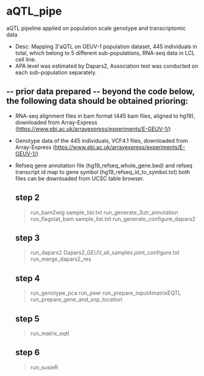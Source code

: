 # aQTL_pipe
aQTL pipeline applied on population scale genotype and transcriptomic data



* Desc: Mapping 3'aQTL on GEUV-1 population dataset, 445 individuals in total, which belong to 5 different sub-populations, RNA-seq data in LCL cell line.
* APA level was estimated by Dapars2, Association test was conducted on each sub-population separately.

## -- prior data prepared -- beyond the code below, the following data should be obtained prioring:
* RNA-seq alignment files in bam format (445 bam files, aligned to hg19), downloaded from Array-Express (https://www.ebi.ac.uk/arrayexpress/experiments/E-GEUV-1/)
* Genotype data of the 445 individuals, VCF4.1 files, downloaded from Array-Express (https://www.ebi.ac.uk/arrayexpress/experiments/E-GEUV-1/)
* Refseq gene annotation file (hg19_refseq_whole_gene.bed) and refseq transcript id map to gene symbol (hg19_refseq_id_to_symbol.txt) both files can be downloaded from UCSC table browser.


	## step 2
	> run_bam2wig sample_list.txt
	> run_generate_3utr_annotation
	> run_flagstat_bam sample_list.txt
	> run_generate_configure_dapars2

	## step 3
	> run_dapars2 Dapars2_GEUV_all_samples.joint_configure.txt
	> run_merge_dapars2_res
	
	## step 4
	> run_genotype_pca
	> run_peer
	> run_prepare_input4matrixEQTL
	> run_prepare_gene_and_snp_location

	## step 5
	> run_matrix_eqtl

	## step 6
	> run_susieR

